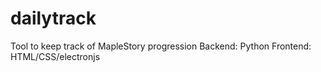 # dailytrack
Tool to keep track of MapleStory progression
Backend: Python
Frontend: HTML/CSS/electronjs
